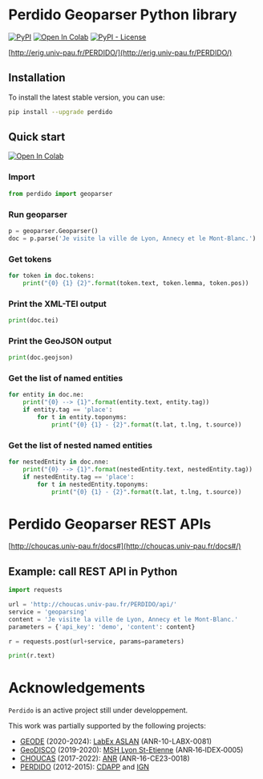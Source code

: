 # Perdido Geoparser Python library

[![PyPI](https://img.shields.io/pypi/v/perdido)](https://pypi.org/project/perdido)
[![Open In Colab](https://colab.research.google.com/assets/colab-badge.svg)](http://colab.research.google.com/github/ludovicmoncla/perdido/blob/main/notebooks/demo_Geoparser.ipynb)
[![PyPI - License](https://img.shields.io/pypi/l/perdido?color=yellow)](https://github.com/ludovicmoncla/perdido/blob/main/LICENSE)

[http://erig.univ-pau.fr/PERDIDO/](http://erig.univ-pau.fr/PERDIDO/)



## Installation

To install the latest stable version, you can use:
```bash
pip install --upgrade perdido
```


## Quick start

[![Open In Colab](https://colab.research.google.com/assets/colab-badge.svg)](http://colab.research.google.com/github/ludovicmoncla/perdido/blob/main/notebooks/demo_Geoparser.ipynb)

### Import

```python
from perdido import geoparser
```

### Run geoparser

```python
p = geoparser.Geoparser()
doc = p.parse('Je visite la ville de Lyon, Annecy et le Mont-Blanc.')
```

### Get tokens

```python
for token in doc.tokens:
    print("{0} {1} {2}".format(token.text, token.lemma, token.pos))
```

### Print the XML-TEI output

```python
print(doc.tei)
```

### Print the GeoJSON output

```python
print(doc.geojson)
```

### Get the list of named entities

```python
for entity in doc.ne:
    print("{0} --> {1}".format(entity.text, entity.tag))
    if entity.tag == 'place':
        for t in entity.toponyms:
            print("{0} {1} - {2}".format(t.lat, t.lng, t.source))
```

### Get the list of nested named entities

```python
for nestedEntity in doc.nne:
    print("{0} --> {1}".format(nestedEntity.text, nestedEntity.tag))
    if nestedEntity.tag == 'place':
        for t in nestedEntity.toponyms:
            print("{0} {1} - {2}".format(t.lat, t.lng, t.source))
```



# Perdido Geoparser REST APIs

[http://choucas.univ-pau.fr/docs#](http://choucas.univ-pau.fr/docs#/)


## Example: call REST API in Python

```python
import requests

url = 'http://choucas.univ-pau.fr/PERDIDO/api/'
service = 'geoparsing'
content = 'Je visite la ville de Lyon, Annecy et le Mont-Blanc.'
parameters = {'api_key': 'demo', 'content': content}

r = requests.post(url+service, params=parameters)

print(r.text)
```



# Acknowledgements

``Perdido`` is an active project still under developpement.

This work was partially supported by the following projects:
* [GEODE](https://geode-project.github.io) (2020-2024): [LabEx ASLAN](https://aslan.universite-lyon.fr) (ANR-10-LABX-0081)
* [GeoDISCO](https://www.msh-lse.fr/projets/geodisco/) (2019-2020): [MSH Lyon St-Etienne](https://www.msh-lse.fr) (ANR‐16‐IDEX‐0005)
* [CHOUCAS](http://choucas.ign.fr) (2017-2022): [ANR](https://anr.fr/Projet-ANR-16-CE23-0018) (ANR-16-CE23-0018)
* [PERDIDO](http://erig.univ-pau.fr/PERDIDO/) (2012-2015): [CDAPP](https://www.pau.fr/) and [IGN](https://www.ign.fr)